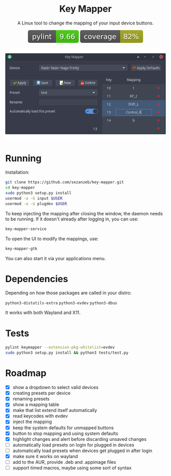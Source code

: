 <h1 align="center">Key Mapper</h1>

<p align="center">A Linux tool to change the mapping of your input device buttons.</p>

<p align="center"><img src="data/pylint.svg"/> <img src="data/coverage.svg"/></p>

<p align="center">
<img src="data/screenshot.png"/>
</p>

# Running

Installation:

```bash
git clone https://github.com/sezanzeb/key-mapper.git
cd key-mapper
sudo python3 setup.py install
usermod -a -G input $USER
usermod -a -G plugdev $USER
```

To keep injecting the mapping after closing the window, the daemon needs to
be running. If it doesn't already after logging in, you can use:

```bash
key-mapper-service
```

To open the UI to modify the mappings, use:

```bash
key-mapper-gtk
```

You can also start it via your applications menu.

# Dependencies

Depending on how those packages are called in your distro:

`python3-distutils-extra` `python3-evdev` `python3-dbus`

It works with both Wayland and X11.

# Tests

```bash
pylint keymapper --extension-pkg-whitelist=evdev
sudo python3 setup.py install && python3 tests/test.py
```

# Roadmap

- [x] show a dropdown to select valid devices
- [x] creating presets per device
- [x] renaming presets
- [x] show a mapping table
- [x] make that list extend itself automatically
- [x] read keycodes with evdev
- [x] inject the mapping
- [x] keep the system defaults for unmapped buttons
- [x] button to stop mapping and using system defaults
- [x] highlight changes and alert before discarding unsaved changes
- [ ] automatically load presets on login for plugged in devices
- [ ] automatically load presets when devices get plugged in after login
- [x] make sure it works on wayland
- [ ] add to the AUR, provide .deb and .appimage files
- [ ] support timed macros, maybe using some sort of syntax
